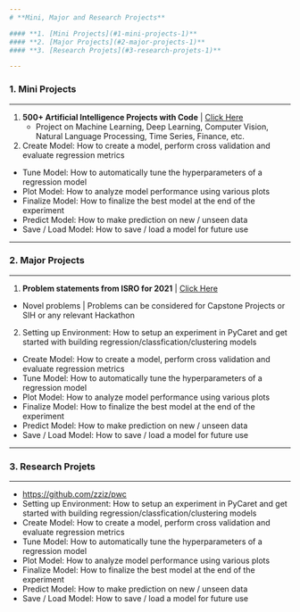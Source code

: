 ```yaml
---
# **Mini, Major and Research Projects**

#### **1. [Mini Projects](#1-mini-projects-1)**
#### **2. [Major Projects](#2-major-projects-1)**
#### **3. [Research Projets](#3-research-projets-1)**

---
```

### **1. Mini Projects**
---
 1. **500+ Artificial Intelligence Projects with Code** | <a href="https://github.com/ashishpatel26/500-AI-Machine-learning-Deep-learning-Computer-vision-NLP-Projects-with-code" target="_blank" rel="noopener">Click Here</a>
    - Project on Machine Learning, Deep Learning, Computer Vision, Natural Language Processing, Time Series, Finance, etc.
 2. Create Model: How to create a model, perform cross validation and evaluate regression metrics
- Tune Model: How to automatically tune the hyperparameters of a regression model
- Plot Model: How to analyze model performance using various plots
- Finalize Model: How to finalize the best model at the end of the experiment
- Predict Model: How to make prediction on new / unseen data
- Save / Load Model: How to save / load a model for future use

---
### **2. Major Projects**
---
 1. **Problem statements from ISRO for 2021** | <a href="https://drive.google.com/file/d/1eG4q4N76y23fLRVVEbuRegauk-0VWBIh/view?usp=sharing" target="_blank" rel="noopener">Click Here</a>
   - Novel problems | Problems can be considered for Capstone Projects or SIH or any relevant Hackathon
 2. Setting up Environment: How to setup an experiment in PyCaret and get started with building regression/classfication/clustering models
- Create Model: How to create a model, perform cross validation and evaluate regression metrics
- Tune Model: How to automatically tune the hyperparameters of a regression model
- Plot Model: How to analyze model performance using various plots
- Finalize Model: How to finalize the best model at the end of the experiment
- Predict Model: How to make prediction on new / unseen data
- Save / Load Model: How to save / load a model for future use

---
### **3. Research Projets**
---
- https://github.com/zziz/pwc
- Setting up Environment: How to setup an experiment in PyCaret and get started with building regression/classfication/clustering models
- Create Model: How to create a model, perform cross validation and evaluate regression metrics
- Tune Model: How to automatically tune the hyperparameters of a regression model
- Plot Model: How to analyze model performance using various plots
- Finalize Model: How to finalize the best model at the end of the experiment
- Predict Model: How to make prediction on new / unseen data
- Save / Load Model: How to save / load a model for future use

